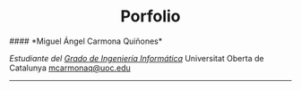 <h1 align="center">Porfolio</h1> 
#### *Miguel Ángel Carmona Quiñones*

*Estudiante del [Grado de Ingeniería Informática](http://cv.uoc.edu/estudiant/mes-uoc/es/universitat/plans/GR55/index.html "Grado de Ingeniería Informática")*
Universitat Oberta de Catalunya
mcarmonaq@uoc.edu 

------------
